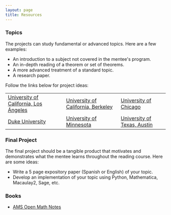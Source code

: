 ```yaml
---
layout: page
title: Resources
---
```


### Topics
The projects can study fundamental or advanced topics. Here are a few examples:
<ul>
     <li>An introduction to a subject not covered in the mentee's program.</li>
     <li>An in-depth reading of a theorem or set of theorems.</li>
     <li>A more advanced treatment of a standard topic.</li>
     <li>A research paper.</li>
</ul>

Follow the links below for project ideas:
<table>
  <tr>
    <td><a href="https://www.math.ucla.edu/~drp/past_projects.html">University of California, Los Ángeles</a></td>
    <td><a href="https://math.berkeley.edu/wp/drp/past-drp-projects/">University of California, Berkeley</a></td>
    <td><a href="https://math.uchicago.edu/~drp/past-projects/">University of Chicago</a></td>
  </tr>
  <tr>
    <td><a href="https://sites.google.com/view/twoples/about/past-years?authuser=0">Duke University</a></td>
    <td><a href="https://www-users.cse.umn.edu/~mahrud/drp/bookshelf/">University of Minnesota</a></td>
    <td><a href="https://web.ma.utexas.edu/users/drp/projects.html">University of Texas, Austin</a></td>
  </tr>
</table>

### Final Project
The final project should be a tangible product that motivates and demonstrates what the mentee learns throughout the reading course. Here are some ideas:
<ul>
    <li>Write a 5 page expository paper (Spanish or English) of your topic.</li>
    <li>Develop an implementation of your topic using Python, Mathematica, Macaulay2, Sage, etc.</li>
</ul>

### Books
<ul>
    <li><a href="https://www.ams.org/open-math-notes ">AMS Open Math Notes</a></li>    
</ul>
